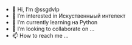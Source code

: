 - 👋 Hi, I’m @ssgdvlp
- 👀 I’m interested in Искуственныый интелект
- 🌱 I’m currently learning  на  Python
- 💞️ I’m looking to collaborate on ...
- 📫 How to reach me ...

<!---
ssgdvlp/ssgdvlp is a ✨ special ✨ repository because its `README.md` (this file) appears on your GitHub profile.
You can click the Preview link to take a look at your changes.
--->
